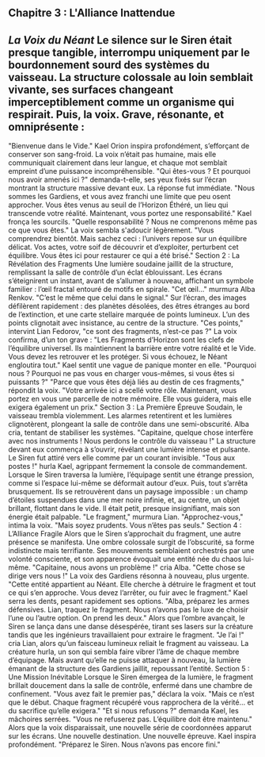 ## **Chapitre 3 : L'Alliance Inattendue**
_**La Voix du Néant**_
Le silence sur le Siren était presque tangible, interrompu uniquement par le bourdonnement sourd des systèmes du vaisseau. La structure colossale au loin semblait vivante, ses surfaces changeant imperceptiblement comme un organisme qui respirait. Puis, la voix. Grave, résonante, et omniprésente :
-- 
"Bienvenue dans le Vide."
Kael Orion inspira profondément, s’efforçant de conserver son sang-froid. La voix n’était pas humaine, mais elle communiquait clairement dans leur langue, et chaque mot semblait empreint d’une puissance incompréhensible.
"Qui êtes-vous ? Et pourquoi nous avoir amenés ici ?" demanda-t-elle, ses yeux fixés sur l’écran montrant la structure massive devant eux.
La réponse fut immédiate.
"Nous sommes les Gardiens, et vous avez franchi une limite que peu osent approcher. Vous êtes venus au seuil de l’Horizon Éthéré, un lieu qui transcende votre réalité. Maintenant, vous portez une responsabilité."
Kael fronça les sourcils.
"Quelle responsabilité ? Nous ne comprenons même pas ce que vous êtes."
La voix sembla s'adoucir légèrement.
"Vous comprendrez bientôt. Mais sachez ceci : l’univers repose sur un équilibre délicat. Vos actes, votre soif de découvrir et d’exploiter, perturbent cet équilibre. Vous êtes ici pour restaurer ce qui a été brisé."
Section 2 : La Révélation des Fragments
Une lumière soudaine jaillit de la structure, remplissant la salle de contrôle d’un éclat éblouissant. Les écrans s’éteignirent un instant, avant de s’allumer à nouveau, affichant un symbole familier : l’œil fractal entouré de motifs en spirale.
"Cet œil…" murmura Alba Renkov. "C’est le même que celui dans le signal."
Sur l’écran, des images défilèrent rapidement : des planètes désolées, des êtres étranges au bord de l’extinction, et une carte stellaire marquée de points lumineux. L’un des points clignotait avec insistance, au centre de la structure.
"Ces points," intervint Lian Fedorov, "ce sont des fragments, n’est-ce pas ?"
La voix confirma, d’un ton grave :
"Les Fragments d’Horizon sont les clefs de l’équilibre universel. Ils maintiennent la barrière entre votre réalité et le Vide. Vous devez les retrouver et les protéger. Si vous échouez, le Néant engloutira tout."
Kael sentit une vague de panique monter en elle.
"Pourquoi nous ? Pourquoi ne pas vous en charger vous-mêmes, si vous êtes si puissants ?"
"Parce que vous êtes déjà liés au destin de ces fragments," répondit la voix. "Votre arrivée ici a scellé votre rôle. Maintenant, vous portez en vous une parcelle de notre mémoire. Elle vous guidera, mais elle exigera également un prix."
Section 3 : La Première Épreuve
Soudain, le vaisseau trembla violemment. Les alarmes retentirent et les lumières clignotèrent, plongeant la salle de contrôle dans une semi-obscurité. Alba cria, tentant de stabiliser les systèmes.
"Capitaine, quelque chose interfère avec nos instruments ! Nous perdons le contrôle du vaisseau !"
La structure devant eux commença à s’ouvrir, révélant une lumière intense et pulsante. Le Siren fut attiré vers elle comme par un courant invisible.
"Tous aux postes !" hurla Kael, agrippant fermement la console de commandement.
Lorsque le Siren traversa la lumière, l’équipage sentit une étrange pression, comme si l’espace lui-même se déformait autour d’eux. Puis, tout s’arrêta brusquement.
Ils se retrouvèrent dans un paysage impossible : un champ d’étoiles suspendues dans une mer noire infinie, et, au centre, un objet brillant, flottant dans le vide. Il était petit, presque insignifiant, mais son énergie était palpable.
"Le fragment," murmura Lian.
"Approchez-vous," intima la voix. "Mais soyez prudents. Vous n’êtes pas seuls."
Section 4 : L’Alliance Fragile
Alors que le Siren s’approchait du fragment, une autre présence se manifesta. Une ombre colossale surgit de l’obscurité, sa forme indistincte mais terrifiante. Ses mouvements semblaient orchestrés par une volonté consciente, et son apparence évoquait une entité née du chaos lui-même.
"Capitaine, nous avons un problème !" cria Alba. "Cette chose se dirige vers nous !"
La voix des Gardiens résonna à nouveau, plus urgente.
"Cette entité appartient au Néant. Elle cherche à détruire le fragment et tout ce qui s’en approche. Vous devez l’arrêter, ou fuir avec le fragment."
Kael serra les dents, pesant rapidement ses options.
"Alba, préparez les armes défensives. Lian, traquez le fragment. Nous n’avons pas le luxe de choisir l’une ou l’autre option. On prend les deux."
Alors que l’ombre avançait, le Siren se lança dans une danse désespérée, tirant ses lasers sur la créature tandis que les ingénieurs travaillaient pour extraire le fragment.
"Je l’ai !" cria Lian, alors qu’un faisceau lumineux reliait le fragment au vaisseau.
La créature hurla, un son qui sembla faire vibrer l’âme de chaque membre d’équipage. Mais avant qu’elle ne puisse attaquer à nouveau, la lumière émanant de la structure des Gardiens jaillit, repoussant l’entité.
Section 5 : Une Mission Inévitable
Lorsque le Siren émergea de la lumière, le fragment brillait doucement dans la salle de contrôle, enfermé dans une chambre de confinement.
"Vous avez fait le premier pas," déclara la voix. "Mais ce n’est que le début. Chaque fragment récupéré vous rapprochera de la vérité… et du sacrifice qu’elle exigera."
"Et si nous refusons ?" demanda Kael, les mâchoires serrées.
"Vous ne refuserez pas. L’équilibre doit être maintenu."
Alors que la voix disparaissait, une nouvelle série de coordonnées apparut sur les écrans. Une nouvelle destination. Une nouvelle épreuve.
Kael inspira profondément.
"Préparez le Siren. Nous n’avons pas encore fini."
